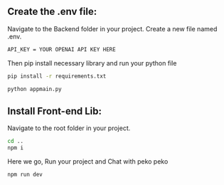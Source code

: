 
## Create the .env file:
Navigate to the Backend folder in your project.
Create a new file named .env.

```bash
API_KEY = YOUR OPENAI API KEY HERE
```

Then pip install necessary library and run your python file

```bash
pip install -r requirements.txt
```

```bash
python appmain.py
```

## Install Front-end Lib:
Navigate to the root folder in your project.

```bash
cd ..
npm i
```

Here we go, Run your project and Chat with peko peko

```bash
npm run dev
```
